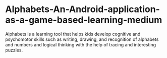 # Alphabets-An-Android-application-as-a-game-based-learning-medium
Alphabets is a learning tool that helps kids develop cognitive and psychomotor skills such as writing, drawing, and recognition of alphabets and numbers and logical thinking with the help of tracing and interesting puzzles.
